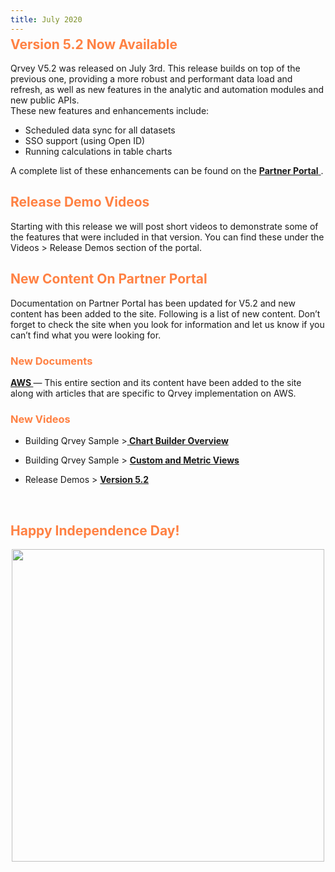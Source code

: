 ```yaml
---
title: July 2020
---
```


<h2 style="color:#FF8143; margin-top: -10px;">Version 5.2 Now Available
</h2>



Qrvey V5.2 was released on July 3rd. This release builds on top of the previous one, providing a more robust and performant data load and refresh, as well as new features in the analytic and automation modules and new public APIs.   
These new features and enhancements include: 
* Scheduled data sync for all datasets
* SSO support (using Open ID)
* Running calculations in table charts
 
A complete list of these enhancements can be found on the  <a href="https://partners.qrvey.com/"> <strong> Partner Portal</strong> </a>. 
 <br>
<h2 style="color:#FF8143"> Release Demo Videos </h2>

Starting with this release we will post short videos to demonstrate some of the features that were included in that version. You can find these under the Videos > Release Demos section of the portal.
<br>
<h2 style="color:#FF8143"> New Content On Partner Portal </h2>
Documentation on Partner Portal has been updated for V5.2 and new content has been added to the site. Following is a list of new content.
Don’t forget to check the site when you look for information and let us know if you can’t find what you were looking for.


<h3 style="color:#FF8143"> New Documents 
</h3>


 <a href="/docs/aws/manage-aws-elasticsearch//"> <strong> AWS </strong> </a> — This entire section and its content have been added to the site along with articles that are specific to Qrvey implementation on AWS.


<h3 style="color:#FF8143"> New Videos </h3>

* Building Qrvey Sample ><a href="docs/video-training/building-qrvey-sample/chart_builder_overview"><strong> Chart Builder Overview</strong> </a>

* Building Qrvey Sample > <a href="docs/video-training/building-qrvey-sample/custom_metric_views/"> <strong>
Custom and Metric Views</strong></a>

* Release Demos > <a href="/docs/next/video-training/release/version-5.2/"> <strong>
Version 5.2</strong></a>



<br>
 <h2 style="color:#FF8143"> Happy Independence Day!

</h2>
<div>
    <img src="https://s3.amazonaws.com/cdn.qrvey.com/newsletter/IndependenceDay.jpg" style="margin:auto; display:block;" width="500" />
<div>

